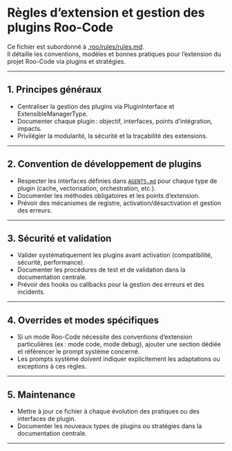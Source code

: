 # Règles d’extension et gestion des plugins Roo-Code

Ce fichier est subordonné à [.roo/rules/rules.md](rules.md).  
Il détaille les conventions, modèles et bonnes pratiques pour l’extension du projet Roo-Code via plugins et stratégies.

---

## 1. Principes généraux

- Centraliser la gestion des plugins via PluginInterface et ExtensibleManagerType.
- Documenter chaque plugin : objectif, interfaces, points d’intégration, impacts.
- Privilégier la modularité, la sécurité et la traçabilité des extensions.

---

## 2. Convention de développement de plugins

- Respecter les interfaces définies dans [`AGENTS.md`](../AGENTS.md) pour chaque type de plugin (cache, vectorisation, orchestration, etc.).
- Documenter les méthodes obligatoires et les points d’extension.
- Prévoir des mécanismes de registre, activation/désactivation et gestion des erreurs.

---

## 3. Sécurité et validation

- Valider systématiquement les plugins avant activation (compatibilité, sécurité, performance).
- Documenter les procédures de test et de validation dans la documentation centrale.
- Prévoir des hooks ou callbacks pour la gestion des erreurs et des incidents.

---

## 4. Overrides et modes spécifiques

- Si un mode Roo-Code nécessite des conventions d’extension particulières (ex : mode code, mode debug), ajouter une section dédiée et référencer le prompt système concerné.
- Les prompts système doivent indiquer explicitement les adaptations ou exceptions à ces règles.

---

## 5. Maintenance

- Mettre à jour ce fichier à chaque évolution des pratiques ou des interfaces de plugin.
- Documenter les nouveaux types de plugins ou stratégies dans la documentation centrale.

---